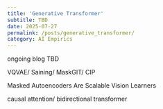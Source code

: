 ```yaml
---
title: 'Generative Transformer'
subtitle: TBD
date: 2025-07-27
permalink: /posts/generative_transformer/
category: AI Empirics
---
```


ongoing blog TBD

VQVAE/ Saining/ MaskGIT/ CIP

Masked Autoencoders Are Scalable Vision Learners

causal attention/ bidirectional transformer 


